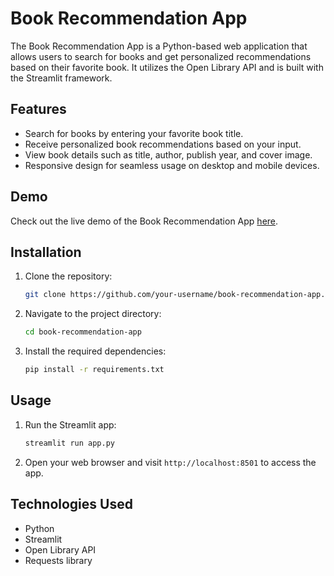 # Book Recommendation App

The Book Recommendation App is a Python-based web application that allows users to search for books and get personalized recommendations based on their favorite book. It utilizes the Open Library API and is built with the Streamlit framework.


## Features

- Search for books by entering your favorite book title.
- Receive personalized book recommendations based on your input.
- View book details such as title, author, publish year, and cover image.
- Responsive design for seamless usage on desktop and mobile devices.

## Demo

Check out the live demo of the Book Recommendation App [here](https://your-app-url.com).

## Installation

1. Clone the repository:

   ```bash
   git clone https://github.com/your-username/book-recommendation-app.git
   ```

2. Navigate to the project directory:

   ```bash
   cd book-recommendation-app
   ```

3. Install the required dependencies:

   ```bash
   pip install -r requirements.txt
   ```

## Usage

1. Run the Streamlit app:

   ```bash
   streamlit run app.py
   ```

2. Open your web browser and visit `http://localhost:8501` to access the app.

## Technologies Used

- Python
- Streamlit
- Open Library API
- Requests library
